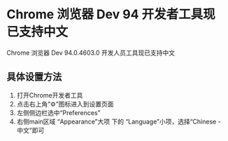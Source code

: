 # Chrome 浏览器 Dev 94 开发者工具现已支持中文
Chrome 浏览器 Dev 94.0.4603.0 开发人员工具现已支持中文
## 具体设置方法
1. 打开Chrome开发者工具
2. 点击右上角“⚙️”图标进入到设置页面
3. 左侧侧边栏选中“Preferences”
4. 右侧main区域 “Appearance”大项 下的 “Language”小项，选择“Chinese - 中文”即可
